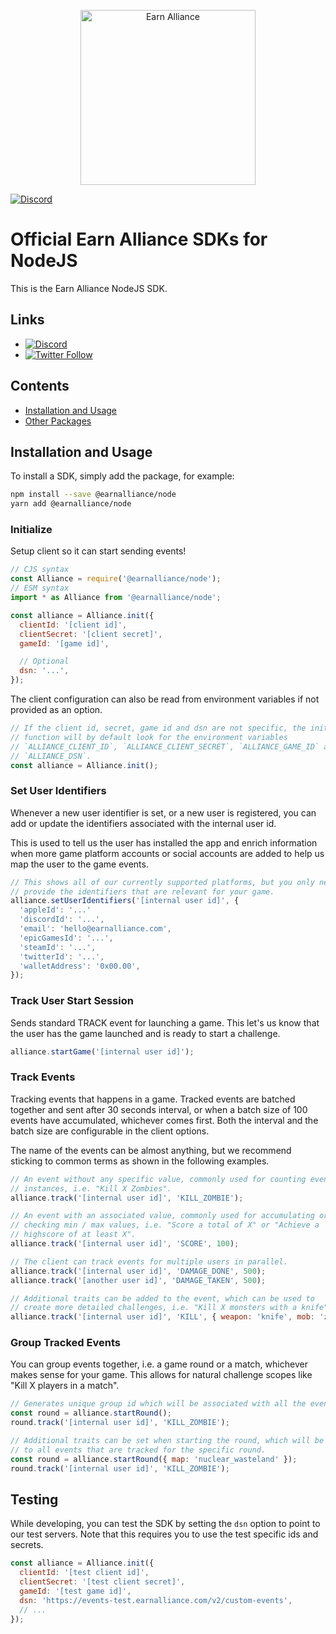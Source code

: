 <p align="center">
  <a href="https://www.earnalliance.com?utm_source=github&utm_medium=logo" target="_blank">
    <img src="https://www.earnalliance.com/new/svgs/ea_logo.svg" alt="Earn Alliance" width="280">
  </a>
</p>

[![Discord](https://img.shields.io/discord/926167446648397836)](http://discord.gg/2VqABVytBZ)

# Official Earn Alliance SDKs for NodeJS

This is the Earn Alliance NodeJS SDK.

## Links

- [![Discord](https://img.shields.io/discord/926167446648397836)](http://discord.gg/2VqABVytBZ)
- [![Twitter Follow](https://img.shields.io/twitter/follow/earnalliance?label=Earn%20Alliance&style=social)](https://twitter.com/intent/follow?screen_name=earnalliance)

## Contents

- [Installation and Usage](#installation-and-usage)
- [Other Packages](#other-packages)

## Installation and Usage

To install a SDK, simply add the package, for example:

```sh
npm install --save @earnalliance/node
yarn add @earnalliance/node
```

### Initialize

Setup client so it can start sending events!

```javascript
// CJS syntax
const Alliance = require('@earnalliance/node');
// ESM syntax
import * as Alliance from '@earnalliance/node';

const alliance = Alliance.init({
  clientId: '[client id]',
  clientSecret: '[client secret]',
  gameId: '[game id]',

  // Optional
  dsn: '...',
});
```

The client configuration can also be read from environment variables if not
provided as an option.

```javascript
// If the client id, secret, game id and dsn are not specific, the init
// function will by default look for the environment variables
// `ALLIANCE_CLIENT_ID`, `ALLIANCE_CLIENT_SECRET`, `ALLIANCE_GAME_ID` and
// `ALLIANCE_DSN`.
const alliance = Alliance.init();
```

### Set User Identifiers

Whenever a new user identifier is set, or a new user is registered, you can add or update the identifiers associated with the internal user id.

This is used to tell us the user has installed the app and enrich information when more game platform accounts or social accounts are added to help us map the user to the game events.

```javascript
// This shows all of our currently supported platforms, but you only need to
// provide the identifiers that are relevant for your game.
alliance.setUserIdentifiers('[internal user id]', {
  'appleId': '...'
  'discordId': '...',
  'email': 'hello@earnalliance.com',
  'epicGamesId': '...',
  'steamId': '...',
  'twitterId': '...',
  'walletAddress': '0x00.00',
});
```

### Track User Start Session

Sends standard TRACK event for launching a game. This let's us know that the user
has the game launched and is ready to start a challenge.

```javascript
alliance.startGame('[internal user id]');
```

### Track Events

Tracking events that happens in a game. Tracked events are batched together and sent after 30 seconds interval, or when a batch size of 100 events have 
accumulated, whichever comes first. Both the interval and the batch size are
configurable in the client options.

The name of the events can be almost anything, but we recommend sticking to
common terms as shown in the following examples.

```javascript
// An event without any specific value, commonly used for counting event
// instances, i.e. "Kill X Zombies".
alliance.track('[internal user id]', 'KILL_ZOMBIE');

// An event with an associated value, commonly used for accumulating or
// checking min / max values, i.e. "Score a total of X" or "Achieve a
// highscore of at least X".
alliance.track('[internal user id]', 'SCORE', 100);

// The client can track events for multiple users in parallel.
alliance.track('[internal user id]', 'DAMAGE_DONE', 500);
alliance.track('[another user id]', 'DAMAGE_TAKEN', 500);

// Additional traits can be added to the event, which can be used to
// create more detailed challenges, i.e. "Kill X monsters with a knife".
alliance.track('[internal user id]', 'KILL', { weapon: 'knife', mob: 'zombie' });
```

### Group Tracked Events

You can group events together, i.e. a game round or a match, whichever makes
sense for your game. This allows for natural challenge scopes like "Kill X players
in a match".

```javascript
// Generates unique group id which will be associated with all the events
const round = alliance.startRound();
round.track('[internal user id]', 'KILL_ZOMBIE');

// Additional traits can be set when starting the round, which will be added
// to all events that are tracked for the specific round.
const round = alliance.startRound({ map: 'nuclear_wasteland' });
round.track('[internal user id]', 'KILL_ZOMBIE');
```

## Testing

While developing, you can test the SDK by setting the `dsn` option to point
to our test servers. Note that this requires you to use the test specific
ids and secrets.

```javascript
const alliance = Alliance.init({
  clientId: '[test client id]',
  clientSecret: '[test client secret]',
  gameId: '[test game id]',
  dsn: 'https://events-test.earnalliance.com/v2/custom-events',
  // ...
});
```
